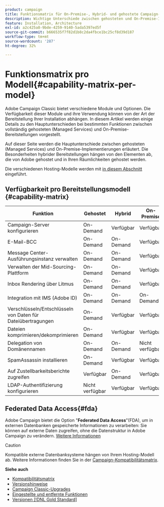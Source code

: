 ```yaml
---
product: campaign
title: Funktionsmatrix für On-Premise-, Hybrid- und gehostete Campaign-Versionen
description: Wichtige Unterschiede zwischen gehosteten und On-Premise-Implementierungen
feature: Installation, Architecture
exl-id: a2c425a8-9bde-4259-9140-5ada5397ed5f
source-git-commit: b666535f7f82d1b8c2da4fbce1bc25cf8d39d187
workflow-type: tm+mt
source-wordcount: '287'
ht-degree: 32%

---
```


# Funktionsmatrix pro Modell{#capability-matrix-per-model}



Adobe Campaign Classic bietet verschiedene Module und Optionen. Die Verfügbarkeit dieser Module und ihre Verwendung können von der Art der Bereitstellung Ihrer Installation abhängen. In diesem Artikel werden einige Details zu den Hauptunterschieden bei bestimmten Funktionen zwischen vollständig gehosteten (Managed Services) und On-Premise-Bereitstellungen vorgestellt.

Auf dieser Seite werden die Hauptunterschiede zwischen gehosteten (Managed Services) und On-Premise-Implementierungen erläutert. Die Besonderheiten hybrider Bereitstellungen hängen von den Elementen ab, die von Adobe gehostet und in Ihren Räumlichkeiten gehostet werden.

Die verschiedenen Hosting-Modelle werden mit [in diesem Abschnitt](../../installation/using/hosting-models.md) eingeführt.

## Verfügbarkeit pro Bereitstellungsmodell {#capability-matrix}

| Funktion | Gehostet | Hybrid | On-Premise | Details |
|-----------------------------------------------|------------------|-----------|---------------|-----------------------------------------------------------------------------------------------------------------------------------------------------------------------------------------------------------------------|
| Campaign-Server konfigurieren | On-Demand | Verfügbar | Verfügbar | [Weitere Informationen](../../installation/using/the-server-configuration-file.md) |
| E-Mail-BCC | On-Demand | On-Demand | Verfügbar | [Weitere Informationen](../../installation/using/email-archiving.md) |
| Message Center-Ausführungsinstanz verwalten | On-Demand | On-Demand | Verfügbar | [Weitere Informationen](../../message-center/using/about-transactional-messaging.md) |
| Verwalten der Mid-Sourcing-Plattform | On-Demand | On-Demand | Verfügbar | [Weitere Informationen](../../installation/using/mid-sourcing-server.md) |
| Inbox Rendering über Litmus | On-Demand | On-Demand | Verfügbar | [Weitere Informationen](../../delivery/using/inbox-rendering.md) |
| Integration mit IMS (Adobe ID) | On-Demand | On-Demand | On-Demand | [Weitere Informationen](../../integrations/using/about-adobe-id.md) |
| Verschlüsseln/Entschlüsseln von Daten für Dateiübertragungen | On-Demand | Verfügbar | Verfügbar | [Weitere Informationen](../../platform/using/unzip-decrypt.md) |
| Dateien komprimieren/dekomprimieren | On-Demand | Verfügbar | Verfügbar | [Weitere Informationen](../../platform/using/unzip-decrypt.md) |
| Delegation von Domänennamen | On-Demand | On-Demand | Nicht verfügbar | [Weitere Informationen](https://experienceleague.adobe.com/docs/control-panel/using/subdomains-and-certificates/setting-up-new-subdomain.html?lang=de) |
| SpamAssassin installieren | On-Demand | Verfügbar | Verfügbar | [Weitere Informationen](../../delivery/using/spamassassin.md) |
| Auf Zustellbarkeitsberichte zugreifen | Verfügbar | On-Demand | Verfügbar | [Weitere Informationen](../../delivery/using/monitoring-deliverability.md) |
| LDAP-Authentifizierung konfigurieren | Nicht verfügbar | Verfügbar | Verfügbar | [Weitere Informationen](../../installation/using/connecting-through-ldap.md) |


## Federated Data Access{#fda}

Adobe Campaign bietet die Option &quot;**Federated Data Access**&quot;(FDA), um in externen Datenbanken gespeicherte Informationen zu verarbeiten: Sie können auf externe Daten zugreifen, ohne die Datenstruktur in Adobe Campaign zu verändern. [Weitere Informationen](../../installation/using/about-fda.md)

>[!CAUTION]
>
>Kompatible externe Datenbanksysteme hängen von Ihrem Hosting-Modell ab. Weitere Informationen finden Sie in der [Campaign-Kompatibilitätsmatrix](../../rn/using/compatibility-matrix.md).
>

**Siehe auch**

* [Kompatibilitätsmatrix](../../rn/using/compatibility-matrix.md)
* [Versionshinweise](../../rn/using/latest-release.md)
* [Campaign Classic-Upgrades](../../rn/using/rn-overview.md)
* [Eingestellte und entfernte Funktionen](../../rn/using/deprecated-features.md)
* [Versionen [!DNL Gold Standard]](../../rn/using/gold-standard.md)
